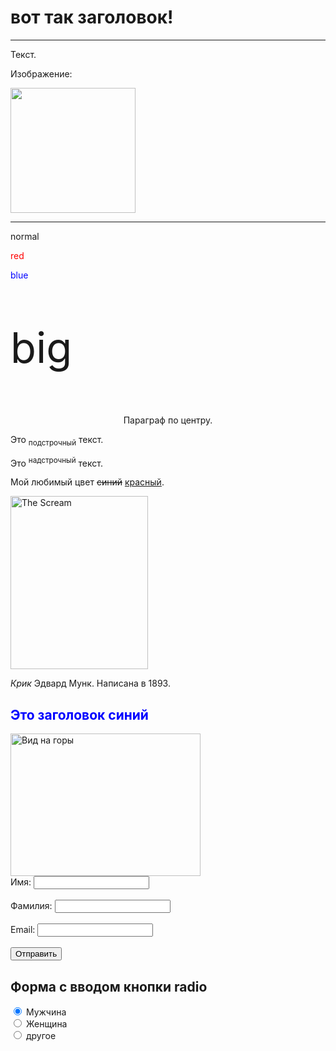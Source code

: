 
<!DOCTYPE HTML>
<html>

<body>
  <h1>вот так заголовок!</h1>
  <hr>
  <p>Текст.</p>
  <p>Изображение:</p>
  <img src=".jpg" width="200" height="200">
  <hr>
  <p>normal</p>
  <p style="color:red;">red</p>
  <p style="color:blue;">blue</p>
  <p style="font-size:67px;">big</p>
  <p style="text-align:center;">Параграф по центру.</p>
  <p>Это <sub>подстрочный</sub> текст.</p>
  <p>Это <sup>надстрочный</sup> текст.</p>
  <p>Мой любимый цвет <del>синий</del> <ins>красный</ins>.</p>
  <img src=".jpg" width="220" height="277" alt="The Scream">
  <p><cite>Крик</cite> Эдвард Мунк. Написана в 1893.</p>
  <!-- Это комментарий -->
  <h2 style="color:blue;">Это заголовок синий</h2>
  <img src="pic_mountain.jpg" alt="Вид на горы" style="width:304px;height:228px;">
  
  <title>JavaScript в script | Редактор HTML | schoolsw3.com</title>
  <script>
  function myFunction() {
    document.getElementById("demo").innerHTML = "Привет JavaScript!";
  }
  </script>
  <form action="/action_page.php" autocomplete="on">
  <label for="fname">Имя:</label>
  <input type="text" id="fname" name="fname"><br><br>
  <label for="lname">Фамилия:</label>
  <input type="text" id="lname" name="lname"><br><br>
  <label for="email">Email:</label>
  <input type="email" id="email" name="email" autocomplete="off"><br><br>
  <input type="submit" value="Отправить">
</form>
  <h2>Форма с вводом кнопки radio</h2>

<form>
  <input type="radio" name="gender" value="male" checked> Мужчина<br>
  <input type="radio" name="gender" value="female"> Женщина<br>
  <input type="radio" name="gender" value="other"> другое
</form> 
</body>

</html>
